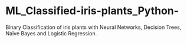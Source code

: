 # ML_Classified-iris-plants_Python-
Binary Classification of iris plants with Neural Networks, Decision Trees, Naïve Bayes and Logistic Regression.
